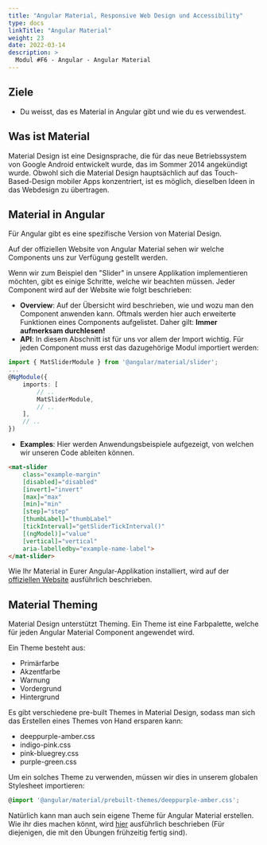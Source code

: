 ```yaml
---
title: "Angular Material, Responsive Web Design und Accessibility"
type: docs
linkTitle: "Angular Material"
weight: 23
date: 2022-03-14
description: >
  Modul #F6 - Angular - Angular Material
---
```

## Ziele
* Du weisst, das es Material in Angular gibt und wie du es verwendest.

## Was ist Material
Material Design ist eine Designsprache, die für das neue Betriebssystem von Google Android entwickelt wurde, das im Sommer 2014 angekündigt wurde.
Obwohl sich die Material Design hauptsächlich auf das Touch-Based-Design mobiler Apps konzentriert, ist es möglich, dieselben Ideen in das Webdesign zu übertragen.

## Material in Angular
Für Angular gibt es eine spezifische Version von Material Design.

Auf der offiziellen Website von Angular Material sehen wir welche Components uns zur Verfügung gestellt werden.

Wenn wir zum Beispiel den "Slider" in unsere Applikation implementieren möchten, gibt es einige Schritte, welche wir beachten müssen.
Jeder Component wird auf der Website wie folgt beschrieben:

* **Overview**: Auf der Übersicht wird beschrieben, wie und wozu man den Component anwenden kann.
Oftmals werden hier auch erweiterte Funktionen eines Components aufgelistet. Daher gilt: **Immer aufmerksam durchlesen!**
*  **API**: In diesem Abschnitt ist für uns vor allem der Import wichtig. Für jeden Component muss erst das dazugehörige Modul importiert werden:

```typescript
import { MatSliderModule } from '@angular/material/slider';
...
@NgModule({
    imports: [
        // ..
        MatSliderModule,
        // ..
    ],
    // ..
})
```

* **Examples**: Hier werden Anwendungsbeispiele aufgezeigt, von welchen wir unseren Code ableiten können.
```html
<mat-slider
    class="example-margin"
    [disabled]="disabled"
    [invert]="invert"
    [max]="max"
    [min]="min"
    [step]="step"
    [thumbLabel]="thumbLabel"
    [tickInterval]="getSliderTickInterval()"
    [(ngModel)]="value"
    [vertical]="vertical"
    aria-labelledby="example-name-label">
</mat-slider>
```

Wie Ihr Material in Eurer Angular-Applikation installiert, wird auf der [offiziellen Website](https://material.angular.io/guide/getting-started) ausführlich beschrieben.

## Material Theming
Material Design unterstützt Theming. Ein Theme ist eine Farbpalette, welche für jeden Angular Material Component angewendet wird. 

Ein Theme besteht aus:
* Primärfarbe
* Akzentfarbe
* Warnung
* Vordergrund
* Hintergrund

Es gibt verschiedene pre-built Themes in Material Design, sodass man sich das Erstellen eines Themes von Hand ersparen kann:
* deeppurple-amber.css
* indigo-pink.css
* pink-bluegrey.css
* purple-green.css

Um ein solches Theme zu verwenden, müssen wir dies in unserem globalen Stylesheet importieren:

```typescript
@import '@angular/material/prebuilt-themes/deeppurple-amber.css';
```

Natürlich kann man auch sein eigene Theme für Angular Material erstellen.
Wie ihr dies machen könnt, wird [hier](https://material.angular.io/guide/theming#defining-a-custom-theme) ausführlich beschrieben (Für diejenigen, die mit den Übungen frühzeitig fertig sind).
